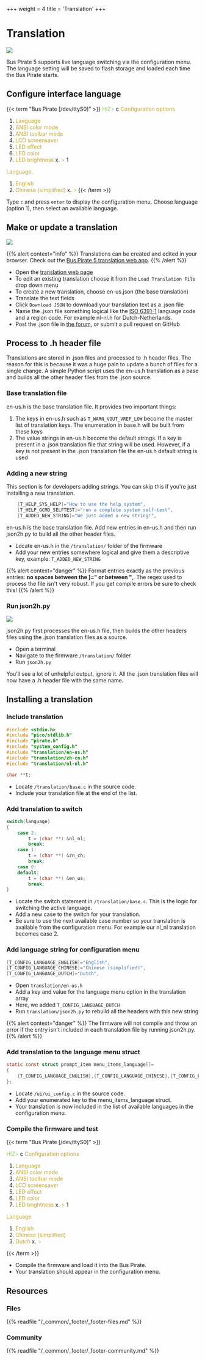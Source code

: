 +++
weight = 4
title = 'Translation'
+++


# Translation

![](./img/translate.png)

Bus Pirate 5 supports live language switching via the configuration menu. The language setting will be saved to flash storage and loaded each time the Bus Pirate starts.


## Configure interface language

{{< term "Bus Pirate [/dev/ttyS0]" >}}
<span style="color:#96cb59">HiZ></span> c
<span style="color:#bfa530"></span>
<span style="color:#bfa530">Configuration options</span>
 1. <span style="color:#bfa530">Language</span>
 2. <span style="color:#bfa530">ANSI color mode</span>
 3. <span style="color:#bfa530">ANSI toolbar mode</span>
 4. <span style="color:#bfa530">LCD screensaver</span>
 5. <span style="color:#bfa530">LED effect</span>
 6. <span style="color:#bfa530">LED color</span>
 7. <span style="color:#bfa530">LED brightness</span>
 x. <span style="color:#bfa530"></span>
<span style="color:#96cb59"> ></span> 1

<span style="color:#bfa530">Language</span>
 1. <span style="color:#bfa530">English</span>
 2. <span style="color:#bfa530">Chinese (simplified)</span>
 x. <span style="color:#bfa530"></span>
<span style="color:#96cb59"> ></span> 
{{< /term >}}

Type ```c``` and press ```enter``` to display the configuration menu. Choose language (option 1), then select an available language.


## Make or update a translation

![](./img/webtranslate.png)


{{% alert context="info" %}}
Translations can be created and edited in your browser. Check out the [Bus Pirate 5 translation web app](pathname:///translate.html).
{{% /alert %}}

- Open the [translation web page](pathname:///translate.html)
- To edit an existing translation choose it from the ```Load Translation File``` drop down menu
- To create a new translation, choose en-us.json (the base translation)
- Translate the text fields
- Click ```Download JSON``` to download your translation text as a .json file
- Name the .json file something logical like the [ISO 6391-1](https://en.wikipedia.org/wiki/List_of_ISO_639-1_codes) language code and a region code. For example nl-nl.h for Dutch-Netherlands.
- Post the .json file in [the forum](https://forum.buspirate.com), or submit a pull request on GitHub

## Process to .h header file

Translations are stored in .json files and processed to .h header files. The reason for this is because it was a huge pain to update a bunch of files for a single change. A simple Python script uses the en-us.h translation as a base and builds all the other header files from the .json source.

### Base translation file
en-us.h is the base translation file. It provides two important things:
1. The keys in en-us.h such as ```T_WARN_VOUT_VREF_LOW``` become the master list of translation keys. The enumeration in base.h will be built from these keys
2. The value strings in en-us.h become the default strings. If a key is present in a .json translation file that string will be used. However, if a key is not present in the .json translation file the en-us.h default string is used

### Adding a new string 
This section is for developers adding strings. You can skip this if you're just installing a new translation. 

```c
	[T_HELP_SYS_HELP]="How to use the help system",
	[T_HELP_GCMD_SELFTEST]="run a complete system self-test",
    [T_ADDED_NEW_STRING]="We just added a new string!",
```
en-us.h is the base translation file. Add new entries in en-us.h and then run json2h.py to build all the other header files.
- Locate en-us.h in the ```/translation/``` folder of the firmware
- Add your new entries somewhere logical and give them a descriptive key, example: ```T_ADDED_NEW_STRING```

{{% alert context="danger" %}}
Format entries exactly as the previous entries: **no spaces between the ]=" or between ",**. The regex used to process the file isn't very robust. If you get compile errors be sure to check this!
{{% /alert %}}

### Run json2h.py
![](./img/json2h.png)

json2h.py first processes the en-us.h file, then builds the other headers files using the .json translation files as a source.
- Open a terminal
- Navigate to the firmware ```/translation/``` folder
- Run ```json2h.py```

You'll see a lot of unhelpful output, ignore it. All the .json translation files will now have a .h header file with the same name. 

## Installing a translation

### Include translation
```c
#include <stdio.h>
#include "pico/stdlib.h"
#include "pirate.h"
#include "system_config.h"
#include "translation/en-us.h"
#include "translation/zh-cn.h"
#include "translation/nl-nl.h"

char **t;
```
- Locate ```/translation/base.c``` in the source code.
- Include your translation file at the end of the list.

### Add translation to switch
```c 
switch(language)
{
    case 2:
        t = (char **) &nl_nl;
        break;       
    case 1:
        t = (char **) &zn_ch;
        break;
    case 0:
    default:
        t = (char **) &en_us;
        break;
}
```
- Locate the switch statement in ```/translation/base.c```. This is the logic for switching the active language.
- Add a new case to the switch for your translation.  
- Be sure to use the next available case number so your translation is available from the configuration menu. For example our nl_nl translation becomes case 2.

### Add language string for configuration menu
```c 
[T_CONFIG_LANGUAGE_ENGLISH]="English",
[T_CONFIG_LANGUAGE_CHINESE]="Chinese (simplified)",
[T_CONFIG_LANGUAGE_DUTCH]="Dutch",
```
- Open ```translation/en-us.h```
- Add a key and value for the language menu option in the translation array
- Here, we added ```T_CONFIG_LANGUAGE_DUTCH```
- Run ```translation/json2h.py``` to rebuild all the headers with this new string 

{{% alert context="danger" %}}
The firmware will not compile and throw an error if the entry isn't included in each translation file by running json2h.py.
{{% /alert %}}

### Add translation to the language menu struct

```c 
static const struct prompt_item menu_items_language[]=
{
    {T_CONFIG_LANGUAGE_ENGLISH},{T_CONFIG_LANGUAGE_CHINESE},{T_CONFIG_LANGUAGE_DUTCH}
};
```
- Locate ```/ui/ui_config.c``` in the source code.
- Add your enumerated key to the menu_items_language struct. 
- Your translation is now included in the list of available languages in the configuration menu.

### Compile the firmware and test

{{< term "Bus Pirate [/dev/ttyS0]" >}}

<span style="color:#96cb59">HiZ></span> c
<span style="color:#bfa530">
<span style="color:#bfa530">Configuration options</span></span>
 1. <span style="color:#bfa530">Language</span>
 2. <span style="color:#bfa530">ANSI color mode</span>
 3. <span style="color:#bfa530">ANSI toolbar mode</span>
 4. <span style="color:#bfa530">LCD screensaver</span>
 5. <span style="color:#bfa530">LED effect</span>
 6. <span style="color:#bfa530">LED color</span>
 7. <span style="color:#bfa530">LED brightness</span>
 x. <span style="color:#bfa530"></span>
<span style="color:#96cb59"> ></span> 1

<span style="color:#bfa530">Language</span>
 1. <span style="color:#bfa530">English</span>
 2. <span style="color:#bfa530">Chinese (simplified)</span>
 3. <span style="color:#bfa530">Dutch</span>
 x. <span style="color:#bfa530"></span>
<span style="color:#96cb59"> ></span> 

{{< /term >}}

- Compile the firmware and load it into the Bus Pirate.
- Your translation should appear in the configuration menu.

## Resources

### Files


{{% readfile "/_common/_footer/_footer-files.md" %}}

### Community


{{% readfile "/_common/_footer/_footer-community.md" %}}